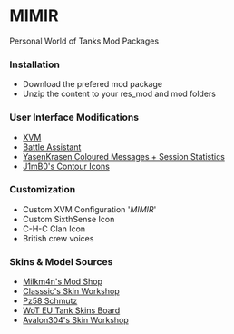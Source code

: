 # MIMIR
Personal World of Tanks Mod Packages

### Installation
* Download the prefered mod package
* Unzip the content to your res_mod and mod folders

### User Interface Modifications
* [XVM](http://www.modxvm.com/en/download-xvm/ "XVM")
* [Battle Assistant](http://worldof-tanks.com/tag/battle-assistant "Battle Assistant")
* [YasenKrasen Coloured Messages + Session Statistics](http://forum.worldoftanks.eu/index.php?/topic/583433-09170-unofficial-yasenkrasen-coloured-messages-session-statistics-eng-14122016/ "YasenKrasen Coloured Messages + Session Statistics")
* [J1mB0's Contour Icons](http://worldof-tanks.com/j1mb0-s-contour-icon-mod-for-world-of-tanks/ "J1mB0's Contour Icons")

### Customization
* Custom XVM Configuration '_MIMIR_'
* Custom SixthSense Icon
* C-H-C Clan Icon
* British crew voices

### Skins & Model Sources
* [Milkm4n's Mod Shop](http://www.milkym4n.com/modshop/ "Milkm4n's Mod Shop")
* [Classsic's Skin Workshop](http://forum.worldoftanks.com/index.php?/topic/505250-091701-classics-skin-workshop-early-beta-of-israeli-desert-base-pack-released-1231/#topmost "Classsic's Skin Workshop")
* [Pz58 Schmutz](https://www.reddit.com/r/WorldofTanks/comments/5tpv3z/introducing_the_pz_58_schmutz/ "Pz58 Schmutz")
* [WoT EU Tank Skins Board](http://forum.worldoftanks.eu/index.php?/forum/91-tank-skins/ "WoT EU Tank Skins Board")
* [Avalon304's Skin Workshop](http://forum.worldoftanks.com/index.php?/topic/508505-09171-avalon304s-skin-workshop/ "Avalon304's Skin Workshop")
